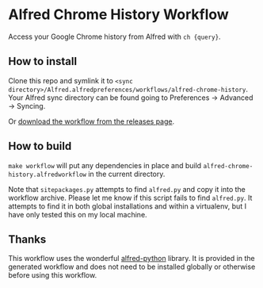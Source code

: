 # Alfred Chrome History Workflow

Access your Google Chrome history from Alfred with `ch {query}`.

## How to install

Clone this repo and symlink it to `<sync directory>/Alfred.alfredpreferences/workflows/alfred-chrome-history`. Your Alfred sync directory can be found going to Preferences → Advanced → Syncing.

Or [download the workflow from the releases page][releases].

  [releases]: https://github.com/tupton/alfred-chrome-history/releases

## How to build

`make workflow` will put any dependencies in place and build `alfred-chrome-history.alfredworkflow` in the current directory.

Note that `sitepackages.py` attempts to find `alfred.py` and copy it into the workflow archive. Please let me know if this script fails to find `alfred.py`. It attempts to find it in both global installations and within a virtualenv, but I have only tested this on my local machine.

## Thanks

This workflow uses the wonderful [alfred-python][ap] library. It is provided in the generated workflow and does not need to be installed globally or otherwise before using this workflow.

  [ap]: https://github.com/nikipore/alfred-python
